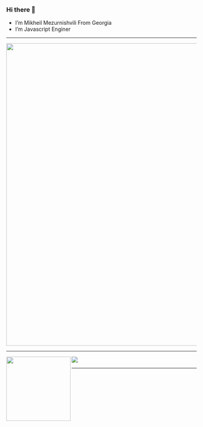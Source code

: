 ### Hi there 👋
- I’m Mikheil Mezurnishvili From Georgia
- I’m Javascript Enginer
---

<a href="https://github.com/ryo-ma/github-profile-trophy">
  <img width=800 src="https://github-profile-trophy.vercel.app/?username=rippera&theme=onedark&no-frame=true"/>
</a>

---

<div>
  <img height="170" align="left" src="https://github-readme-stats.vercel.app/api?username=rippera&show_icons=true&theme=dark" />
  <img src="https://github-readme-stats.vercel.app/api/top-langs/?username=rippera&layout=compact&theme=dark" />
</div>

---


<!--
**rippera/rippera** is a ✨ _special_ ✨ repository because its `README.md` (this file) appears on your GitHub profile.

Here are some ideas to get you started:

- 🔭 I’m currently working on ...
- 🌱 I’m currently learning ...
- 👯 I’m looking to collaborate on ...
- 🤔 I’m looking for help with ...
- 💬 Ask me about ...
- 📫 How to reach me: ...
- 😄 Pronouns: ...
- ⚡ Fun fact: ...
-->
